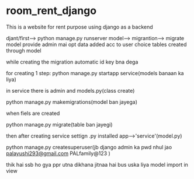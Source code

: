 # room_rent_django
This is a website for rent purpose using django as a backend


djant/first--> python manage.py runserver
model--> migrantion--> migrate
model provide admin mai opt data added acc to user choice
tables created through model


while creating the migration automatic id key bna dega

for creating 1 step: python manage.py startapp service(models banaan ka liya)

in service there is admin and models.py(class create)


python manage.py makemigrations(model ban jayega)

when fiels are created

python manage.py migrate(table ban jayegi)

then after creating service 
settign .py installed app-->'service'(model.py)


python manage.py createsuperuser(jb django admin ka pwd nhul jao
palayushi293@gmail.com
PALfamily@123
)


thik hai ssb  ho gya ppr utna dikhana jitnaa hai bus uska liya model import in view
